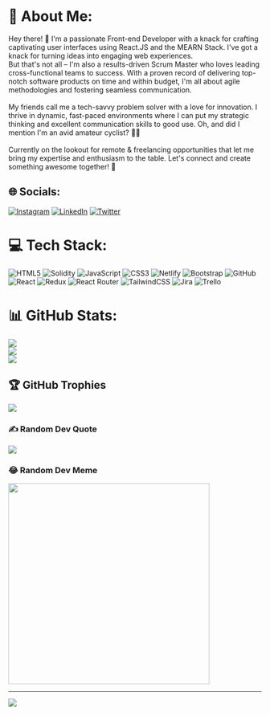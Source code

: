 # 💫 About Me:
Hey there! 👋 I'm a passionate Front-end Developer with a knack for crafting captivating user interfaces using React.JS and the MEARN Stack. I've got a knack for turning ideas into engaging web experiences. <br>But that's not all – I'm also a results-driven Scrum Master who loves leading cross-functional teams to success. With a proven record of delivering top-notch software products on time and within budget, I'm all about agile methodologies and fostering seamless communication.<br><br>My friends call me a tech-savvy problem solver with a love for innovation. I thrive in dynamic, fast-paced environments where I can put my strategic thinking and excellent communication skills to good use. Oh, and did I mention I'm an avid amateur cyclist? 🚴‍♂️<br><br>Currently on the lookout for remote & freelancing opportunities that let me bring my expertise and enthusiasm to the table. Let's connect and create something awesome together! 🚀


## 🌐 Socials:
[![Instagram](https://img.shields.io/badge/Instagram-%23E4405F.svg?logo=Instagram&logoColor=white)](https://instagram.com/https://www.instagram.com/jeancaruiz/) [![LinkedIn](https://img.shields.io/badge/LinkedIn-%230077B5.svg?logo=linkedin&logoColor=white)](https://linkedin.com/in/https://www.linkedin.com/in/jean-carlo-ruiz-78435b1b2/) [![Twitter](https://img.shields.io/badge/Twitter-%231DA1F2.svg?logo=Twitter&logoColor=white)](https://twitter.com/https://twitter.com/jcruizm22) 

# 💻 Tech Stack:
![HTML5](https://img.shields.io/badge/html5-%23E34F26.svg?style=for-the-badge&logo=html5&logoColor=white) ![Solidity](https://img.shields.io/badge/Solidity-%23363636.svg?style=for-the-badge&logo=solidity&logoColor=white) ![JavaScript](https://img.shields.io/badge/javascript-%23323330.svg?style=for-the-badge&logo=javascript&logoColor=%23F7DF1E) ![CSS3](https://img.shields.io/badge/css3-%231572B6.svg?style=for-the-badge&logo=css3&logoColor=white) ![Netlify](https://img.shields.io/badge/netlify-%23000000.svg?style=for-the-badge&logo=netlify&logoColor=#00C7B7) ![Bootstrap](https://img.shields.io/badge/bootstrap-%23563D7C.svg?style=for-the-badge&logo=bootstrap&logoColor=white) ![GitHub](https://img.shields.io/badge/GitHub-%23121011.svg?style=for-the-badge&logo=github&logoColor=white) ![React](https://img.shields.io/badge/react-%2320232a.svg?style=for-the-badge&logo=react&logoColor=%2361DAFB) ![Redux](https://img.shields.io/badge/redux-%23593d88.svg?style=for-the-badge&logo=redux&logoColor=white) ![React Router](https://img.shields.io/badge/React_Router-CA4245?style=for-the-badge&logo=react-router&logoColor=white) ![TailwindCSS](https://img.shields.io/badge/tailwindcss-%2338B2AC.svg?style=for-the-badge&logo=tailwind-css&logoColor=white) ![Jira](https://img.shields.io/badge/jira-%230A0FFF.svg?style=for-the-badge&logo=jira&logoColor=white) ![Trello](https://img.shields.io/badge/Trello-%23026AA7.svg?style=for-the-badge&logo=Trello&logoColor=white)
# 📊 GitHub Stats:
![](https://github-readme-stats.vercel.app/api?username=jcruiz22&theme=dark&hide_border=false&include_all_commits=true&count_private=true)<br/>
![](https://github-readme-streak-stats.herokuapp.com/?user=jcruiz22&theme=dark&hide_border=false)<br/>
![](https://github-readme-stats.vercel.app/api/top-langs/?username=jcruiz22&theme=dark&hide_border=false&include_all_commits=true&count_private=true&layout=compact)

## 🏆 GitHub Trophies
![](https://github-profile-trophy.vercel.app/?username=jcruiz22&theme=radical&no-frame=false&no-bg=false&margin-w=4)

### ✍️ Random Dev Quote
![](https://quotes-github-readme.vercel.app/api?type=horizontal&theme=radical)

### 😂 Random Dev Meme
<img src='https://randommeme-five.vercel.app/' style="height: 400px;"/>

---
[![](https://visitcount.itsvg.in/api?id=jcruiz22&icon=0&color=0)](https://visitcount.itsvg.in)

<!-- Proudly created with GPRM ( https://gprm.itsvg.in ) -->
